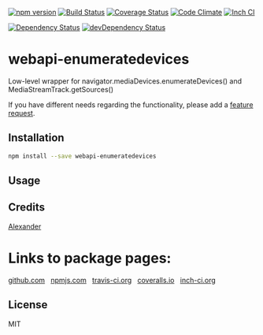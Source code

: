 [![npm version](https://badge.fury.io/js/webapi-enumeratedevices.svg)](http://badge.fury.io/js/webapi-enumeratedevices)
[![Build Status](https://travis-ci.org/alykoshin/webapi-enumeratedevices.svg)](https://travis-ci.org/alykoshin/webapi-enumeratedevices)
[![Coverage Status](https://coveralls.io/repos/alykoshin/webapi-enumeratedevices/badge.svg?branch=master&service=github)](https://coveralls.io/github/alykoshin/webapi-enumeratedevices?branch=master)
[![Code Climate](https://codeclimate.com/github/alykoshin/webapi-enumeratedevices/badges/gpa.svg)](https://codeclimate.com/github/alykoshin/webapi-enumeratedevices)
[![Inch CI](https://inch-ci.org/github/alykoshin/webapi-enumeratedevices.svg?branch=master)](https://inch-ci.org/github/alykoshin/webapi-enumeratedevices)

[![Dependency Status](https://david-dm.org/alykoshin/webapi-enumeratedevices/status.svg)](https://david-dm.org/alykoshin/webapi-enumeratedevices#info=dependencies)
[![devDependency Status](https://david-dm.org/alykoshin/webapi-enumeratedevices/dev-status.svg)](https://david-dm.org/alykoshin/webapi-enumeratedevices#info=devDependencies)


# webapi-enumeratedevices

Low-level wrapper for navigator.mediaDevices.enumerateDevices() and MediaStreamTrack.getSources()


If you have different needs regarding the functionality, please add a [feature request](https://github.com/alykoshin/webapi-enumeratedevices/issues).


## Installation

```sh
npm install --save webapi-enumeratedevices
```

## Usage


## Credits
[Alexander](https://github.com/alykoshin/)


# Links to package pages:

[github.com](https://github.com/alykoshin/webapi-enumeratedevices) &nbsp; [npmjs.com](https://www.npmjs.com/package/webapi-enumeratedevices) &nbsp; [travis-ci.org](https://travis-ci.org/alykoshin/webapi-enumeratedevices) &nbsp; [coveralls.io](https://coveralls.io/github/alykoshin/webapi-enumeratedevices) &nbsp; [inch-ci.org](https://inch-ci.org/github/alykoshin/webapi-enumeratedevices)


## License

MIT
